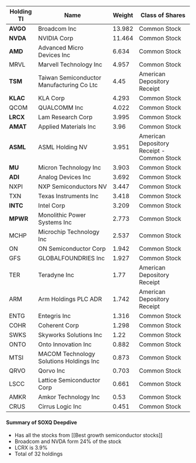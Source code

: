 | Holding TI | Name                                      | Weight | Class of Shares                            |
| ---------- | ----------------------------------------- | ------ | ------------------------------------------ |
| **AVGO**   | Broadcom Inc                              | 13.982 | Common Stock                               |
| **NVDA**   | NVIDIA Corp                               | 11.464 | Common Stock                               |
| **AMD**    | Advanced Micro Devices Inc                | 6.634  | Common Stock                               |
| MRVL       | Marvell Technology Inc                    | 4.957  | Common Stock                               |
| **TSM**    | Taiwan Semiconductor Manufacturing Co Ltc | 4.45   | American Depository Receipt                |
| **KLAC**   | KLA Corp                                  | 4.293  | Common Stock                               |
| QCOM       | QUALCOMM Inc                              | 4.022  | Common Stock                               |
| **LRCX**   | Lam Research Corp                         | 3.995  | Common Stock                               |
| **AMAT**   | Applied Materials Inc                     | 3.96   | Common Stock                               |
| **ASML**   | ASML Holding NV                           | 3.951  | American Depository Receipt - Common Stock |
| **MU**     | Micron Technology Inc                     | 3.903  | Common Stock                               |
| **ADI**    | Analog Devices Inc                        | 3.692  | Common Stock                               |
| NXPI       | NXP Semiconductors NV                     | 3.447  | Common Stock                               |
| TXN        | Texas Instruments Inc                     | 3.418  | Common Stock                               |
| **INTC**   | Intel Corp                                | 3.209  | Common Stock                               |
| **MPWR**   | Monolithic Power Systems Inc              | 2.773  | Common Stock                               |
| MCHP       | Microchip Technology Inc                  | 2.537  | Common Stock                               |
| ON         | ON Semiconductor Corp                     | 1.942  | Common Stock                               |
| GFS        | GLOBALFOUNDRIES Inc                       | 1.927  | Common Stock                               |
| TER        | Teradyne Inc                              | 1.77   | American Depository Receipt                |
| ARM        | Arm Holdings PLC ADR                      | 1.742  | American Depository Receipt                |
| ENTG       | Entegris Inc                              | 1.316  | Common Stock                               |
| COHR       | Coherent Corp                             | 1.298  | Common Stock                               |
| SWKS       | Skyworks Solutions Inc                    | 1.22   | Common Stock                               |
| ONTO       | Onto Innovation Inc                       | 0.882  | Common Stock                               |
| MTSI       | MACOM Technology Solutions Holdings Inc   | 0.873  | Common Stock                               |
| QRVO       | Qorvo Inc                                 | 0.703  | Common Stock                               |
| LSCC       | Lattice Semiconductor Corp                | 0.661  | Common Stock                               |
| AMKR       | Amkor Technology Inc                      | 0.53   | Common Stock                               |
| CRUS       | Cirrus Logic Inc                          | 0.451  | Common Stock                               |

#### Summary of SOXQ Deepdive
- Has all the stocks from [[Best growth semiconductor stocks]]
- Broadcom and NVDA form 24% of the stock
- LCRX is 3.9%
- Total of 32 holdings